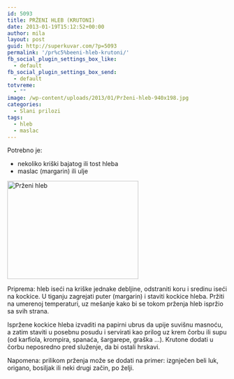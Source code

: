 ```yaml
---
id: 5093
title: PRŽENI HLEB (KRUTONI)
date: 2013-01-19T15:12:52+00:00
author: mila
layout: post
guid: http://superkuvar.com/?p=5093
permalink: '/pr%c5%beeni-hleb-krutoni/'
fb_social_plugin_settings_box_like:
  - default
fb_social_plugin_settings_box_send:
  - default
totvreme:
  - ""
image: /wp-content/uploads/2013/01/Prženi-hleb-940x198.jpg
categories:
  - Slani prilozi
tags:
  - hleb
  - maslac
---
```

Potrebno je:

  * nekoliko kriški bajatog ili tost hleba
  * maslac (margarin) ili ulje

<img class="alignnone size-medium wp-image-5094" src="/wp-content/uploads/2013/01/Prženi-hleb-300x225.jpg" alt="Prženi hleb" width="300" height="225" /> 

Priprema: hleb iseći na kriške jednake debljine, odstraniti koru i sredinu iseći na kockice. U tiganju zagrejati puter (margarin) i staviti kockice hleba. Pržiti na umerenoj temperaturi, uz mešanje kako bi se tokom prženja hleb ispržio sa svih strana.

Ispržene kockice hleba izvaditi na papirni ubrus da upije suvišnu masnoću, a zatim staviti u posebnu posudu i servirati kao prilog uz krem čorbu ili supu (od karfiola, krompira, spanaća, šargarepe, graška &#8230;). Krutone dodati u čorbu neposredno pred služenje, da bi ostali hrskavi.

Napomena: prilikom prženja može se dodati na primer: izgnječen beli luk, origano, bosiljak ili neki drugi začin, po želji.